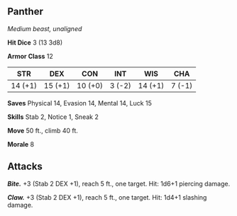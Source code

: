 ## Panther

*Medium beast, unaligned*

**Hit Dice** 3 (13 3d8)

**Armor Class** 12

| STR     | DEX     | CON     | INT     | WIS     | CHA     |
|---------|---------|---------|---------|---------|---------|
| 14 (+1) | 15 (+1) | 10 (+0) |  3 (-2) | 14 (+1) |  7 (-1) |

**Saves** Physical 14, Evasion 14, Mental 14, Luck 15

**Skills** Stab 2, Notice 1, Sneak 2

**Move** 50 ft., climb 40 ft.

**Morale** 8

## Attacks

***Bite.*** +3 (Stab 2 DEX +1), reach 5 ft., one target. Hit: 1d6+1 piercing damage.

***Claw.*** +3 (Stab 2 DEX +1), reach 5 ft., one target. Hit: 1d4+1 slashing damage.

